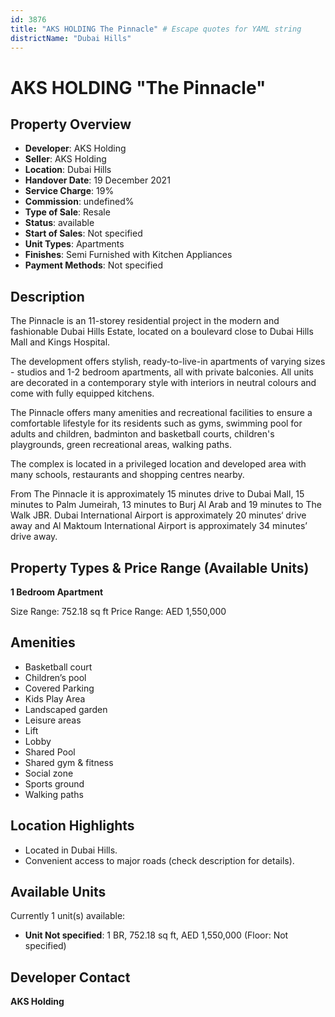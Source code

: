 ```yaml
---
id: 3876
title: "AKS HOLDING The Pinnacle" # Escape quotes for YAML string
districtName: "Dubai Hills"
---
```


# AKS HOLDING "The Pinnacle"

## Property Overview
- **Developer**: AKS Holding
- **Seller**: AKS Holding
- **Location**: Dubai Hills
- **Handover Date**: 19 December 2021
- **Service Charge**: 19%
- **Commission**: undefined%
- **Type of Sale**: Resale
- **Status**: available
- **Start of Sales**: Not specified
- **Unit Types**: Apartments
- **Finishes**: Semi Furnished with Kitchen Appliances
- **Payment Methods**: Not specified

## Description
The Pinnacle is an 11-storey residential project in the modern and fashionable Dubai Hills Estate, located on a boulevard close to Dubai Hills Mall and Kings Hospital.

The development offers stylish, ready-to-live-in apartments of varying sizes - studios and 1-2 bedroom apartments, all with private balconies. All units are decorated in a contemporary style with interiors in neutral colours and come with fully equipped kitchens.

The Pinnacle offers many amenities and recreational facilities to ensure a comfortable lifestyle for its residents such as gyms, swimming pool for adults and children, badminton and basketball courts, children's playgrounds, green recreational areas, walking paths.

The complex is located in a privileged location and developed area with many schools, restaurants and shopping centres nearby. 

From The Pinnacle it is approximately 15 minutes drive to Dubai Mall, 15 minutes to Palm Jumeirah, 13 minutes to Burj Al Arab and 19 minutes to The Walk JBR. Dubai International Airport is approximately 20 minutes‘ drive away and Al Maktoum International Airport is approximately 34 minutes’ drive away.

## Property Types & Price Range (Available Units)
**1 Bedroom Apartment**

Size Range: 752.18 sq ft
Price Range: AED 1,550,000

## Amenities
- Basketball court
- Children’s pool
- Covered Parking
- Kids Play Area
- Landscaped garden
- Leisure areas
- Lift
- Lobby
- Shared Pool
- Shared gym & fitness
- Social zone
- Sports ground
- Walking paths

## Location Highlights
- Located in Dubai Hills.
- Convenient access to major roads (check description for details).

## Available Units
Currently 1 unit(s) available:
- **Unit Not specified**: 1 BR, 752.18 sq ft, AED 1,550,000 (Floor: Not specified)

## Developer Contact
**AKS Holding**

